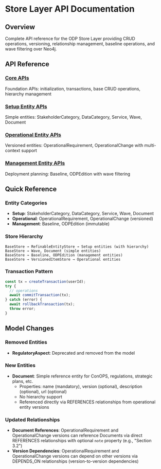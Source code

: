 # Store Layer API Documentation

## Overview
Complete API reference for the ODP Store Layer providing CRUD operations, versioning, relationship management, baseline operations, and wave filtering over Neo4j.

## API Reference

### [Core APIs](Store-Layer-API-Core.md)
Foundation APIs: initialization, transactions, base CRUD operations, hierarchy management

### [Setup Entity APIs](Store-Layer-API-Setup.md)
Simple entities: StakeholderCategory, DataCategory, Service, Wave, Document

### [Operational Entity APIs](Store-Layer-API-Operational.md)
Versioned entities: OperationalRequirement, OperationalChange with multi-context support

### [Management Entity APIs](Store-Layer-API-Management.md)
Deployment planning: Baseline, ODPEdition with wave filtering

## Quick Reference

### Entity Categories
- **Setup**: StakeholderCategory, DataCategory, Service, Wave, Document
- **Operational**: OperationalRequirement, OperationalChange (versioned)
- **Management**: Baseline, ODPEdition (immutable)

### Store Hierarchy
```
BaseStore → RefinableEntityStore → Setup entities (with hierarchy)
BaseStore → Wave, Document (simple entities)
BaseStore → Baseline, ODPEdition (management entities)
BaseStore → VersionedItemStore → Operational entities
```

### Transaction Pattern
```javascript
const tx = createTransaction(userId);
try {
  // operations
  await commitTransaction(tx);
} catch (error) {
  await rollbackTransaction(tx);
  throw error;
}
```

## Model Changes

### Removed Entities
- **RegulatoryAspect**: Deprecated and removed from the model

### New Entities
- **Document**: Simple reference entity for ConOPS, regulations, strategic plans, etc.
    - Properties: name (mandatory), version (optional), description (optional), url (optional)
    - No hierarchy support
    - Referenced directly via REFERENCES relationships from operational entity versions

### Updated Relationships
- **Document References**: OperationalRequirement and OperationalChange versions can reference Documents via direct REFERENCES relationships with optional `note` property (e.g., "Section 3.2")
- **Version Dependencies**: OperationalRequirement and OperationalChange versions can depend on other versions via DEPENDS_ON relationships (version-to-version dependencies)